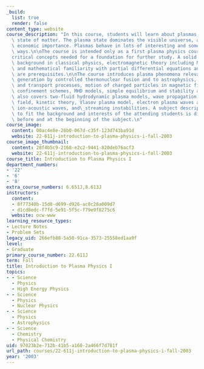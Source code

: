 ```yaml
---
_build:
  list: true
  render: false
content_type: website
course_description: "In this course, students will learn about plasmas, the fourth\
  \ state of matter. The plasma state dominates the visible universe, and is of increasing\
  \ economic importance. Plasmas behave in lots of interesting and sometimes unexpected\
  \ ways.\n\nThe course is intended only as a first plasma physics course, but includes\_\
  critical concepts needed for a foundation for further study. A solid undergraduate\
  \ background in classical physics, electromagnetic theory including Maxwell's equations,\
  \ and mathematical familiarity with partial differential equations and complex analysis\
  \ are prerequisites.\n\nThe course introduces plasma phenomena relevant to energy\
  \ generation by controlled thermonuclear fusion and to astrophysics, coulomb collisions\
  \ and transport processes, motion of charged particles in magnetic fields, plasma\
  \ confinement schemes, MHD models, simple equilibrium and stability analysis. It\
  \ also covers two-fluid hydrodynamic plasma models, wave propagation in a magnetic\
  \ field, kinetic theory, Vlasov plasma model, electron plasma waves and Landau damping,\
  \ ion-acoustic waves, and\_streaming instabilities. A subject description tailored\
  \ to fit the background and interests of the attending students is distributed shortly\
  \ before and at the beginning of the subject.\n"
course_image:
  content: 00ac4e8e-28b0-067d-c35f-123d743ba91d
  website: 22-611j-introduction-to-plasma-physics-i-fall-2003
course_image_thumbnail:
  content: 28f4b5c9-2168-e2c2-9441-820deb76acf3
  website: 22-611j-introduction-to-plasma-physics-i-fall-2003
course_title: Introduction to Plasma Physics I
department_numbers:
- '22'
- '6'
- '8'
extra_course_numbers: 6.651J,8.613J
instructors:
  content:
  - 8f77340b-15d8-d699-d926-ac0c28a009d7
  - d1cd8edc-f7fd-5e91-5f5c-f79e9f8275c6
  website: ocw-www
learning_resource_types:
- Lecture Notes
- Problem Sets
legacy_uid: 266efb88-5a50-91ca-3573-25558ed1aa9f
level:
- Graduate
primary_course_number: 22.611J
term: Fall
title: Introduction to Plasma Physics I
topics:
- - Science
  - Physics
  - High Energy Physics
- - Science
  - Physics
  - Nuclear Physics
- - Science
  - Physics
  - Astrophysics
- - Science
  - Chemistry
  - Physical Chemistry
uid: 97023b2e-712b-41b5-a160-2a466f7d781f
url_path: courses/22-611j-introduction-to-plasma-physics-i-fall-2003
year: '2003'
---
```


